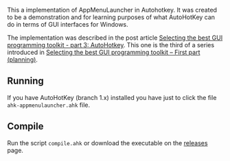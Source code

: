 This a implementation of AppMenuLauncher in Autohotkey.
It was created to be a demonstration and for learning purposes of what AutoHotKey can do in terms of GUI interfaces for Windows.

The implementation was described in the post article [Selecting the best GUI programming toolkit - part 3: AutoHotkey](selecting-the-best-gui-programming-toolkit-part-3-autohotkey). This one is the third of a series introduced in  [Selecting the best GUI programming toolkit – First part (planning)](https://codehouse.digfish.org/selecting-the-best-widget-toolkit-1/).

## Running

If you have AutoHotKey (branch 1.x) installed you have just to click the file `ahk-appmenulauncher.ahk` file.

## Compile

Run the script `compile.ahk` or download the executable on the [releases](./releases) page.
